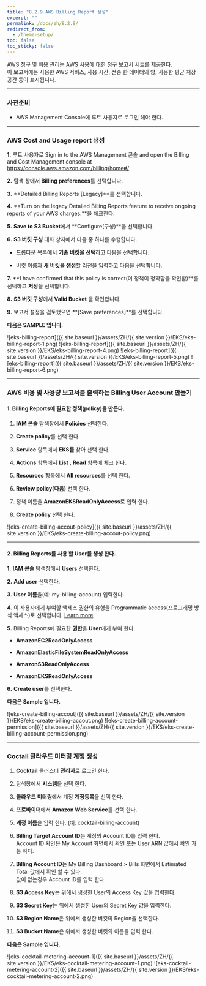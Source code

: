 ```yaml
---
title: "8.2.9 AWS Billing Report 생성"
excerpt: ""
permalink: /docs/zh/8.2.9/
redirect_from:
  - /theme-setup/
toc: false
toc_sticky: false
---
```


AWS 청구 및 비용 관리는 AWS 사용에 대한 청구 보고서 세트를 제공한다.  
이 보고서에는 사용한 AWS 서비스, 사용 시간, 전송 한 데이터의 양, 사용한 평균 저장 공간 등이 표시됩니다.

----

### 사전준비

* AWS Management Console에 루트 사용자로 로그인 해야 한다.

----

### AWS Cost and Usage report 생성

**1.** 루트 사용자로 Sign in to the AWS Management 콘솔 and open the Billing and Cost Management console at <https://console.aws.amazon.com/billing/home#/>

**2.** 탐색 창에서 **Billing preferences**를 선택합니다.

**3.** **Detailed Billing Reports [Legacy]**를 선택합니다.

**4.** **Turn on the legacy Detailed Billing Reports feature to receive ongoing reports of your AWS charges.**을 체크한다.

**5.** **Save to S3 Bucket**에서 **Configure(구성)**을 선택합니다.

**6.** **S3 버킷 구성** 대화 상자에서 다음 중 하나를 수행합니다.

  * 드롭다운 목록에서 **기존 버킷을 선택**하고 다음을 선택합니다.

  * 버킷 이름과 **새 버킷을 생성**할 리전을 입력하고 다음을 선택합니다.

**7.** **I have confirmed that this policy is correct(이 정책이 정확함을 확인함)**를 선택하고 **저장**을 선택합니다.

**8.** **S3 버킷 구성**에서 **Valid Bucket** 을 확인합니다.

**9.** 보고서 설정을 검토했으면 **[Save preferences]**를 선택합니다.

**다음은 SAMPLE 입니다.**

![eks-billing-report]({{ site.baseurl }}/assets/ZH/{{ site.version }}/EKS/eks-billing-report-1.png)
![eks-billing-report]({{ site.baseurl }}/assets/ZH/{{ site.version }}/EKS/eks-billing-report-4.png)
![eks-billing-report]({{ site.baseurl }}/assets/ZH/{{ site.version }}/EKS/eks-billing-report-5.png)
![eks-billing-report]({{ site.baseurl }}/assets/ZH/{{ site.version }}/EKS/eks-billing-report-6.png)

----

### AWS 비용 및 사용량 보고서를 출력하는 Billing User Account 만들기

#### 1. Billing Reports에 필요한 정책(policy)을 만든다.

  1. **IAM 콘솔** 탐색창에서 **Policies** 선택한다. 

  2. **Create policy**를 선택 한다.

  3. **Service** 항목에서 **EKS를** 찾아 선택 한다.

  4. **Actions** 항목에서 **List** , **Read** 항목에 체크 한다.

  5. **Resources** 항목에서 **All resources**를 선택 한다.

  6. **Review policy(다음)** 선택 한다.

  7. 정책 이름을 **AmazonEKSReadOnlyAccess**로 입력 한다.

  8. **Create policy** 선택 한다.

  ![eks-create-billing-accout-policy]({{ site.baseurl }}/assets/ZH/{{ site.version }}/EKS/eks-create-billing-accout-policy.png)

----

#### 2. Billing Reports를 사용 할 User를 생성 한다.

**1.** **IAM 콘솔** 탐색창에서 **Users** 선택한다. 

**2.** **Add user** 선택한다.

**3.** **User 이름**을(예: my-billing-account) 입력한다.

**4.** 이 사용자에게 부여할 액세스 권한의 유형을 Programmatic access(프로그래밍 방식 액세스)로 선택합니다. [Learn more](https://docs.aws.amazon.com/ko_kr/IAM/latest/UserGuide/id_users_create.html)

**5.** Billing Reports에 필요한 **권한**을 **User**에게 부여 한다.

  * **AmazonEC2ReadOnlyAccess**

  * **AmazonElasticFileSystemReadOnlyAccess**

  * **AmazonS3ReadOnlyAccess**

  * **AmazonEKSReadOnlyAccess**

**6.** **Create user**를 선택한다.

  **다음은 Sample 입니다.**

  ![eks-create-billing-accout]({{ site.baseurl }}/assets/ZH/{{ site.version }}/EKS/eks-create-billing-accout.png)
  ![eks-create-billing-account-permission]({{ site.baseurl }}/assets/ZH/{{ site.version }}/EKS/eks-create-billing-account-permission.png)

----

### Coctail 클라우드 미터링 계정 생성

  1. **Cocktail** 클러스터 **관리자**로 로그인 한다.

  2. 탐색창에서 **시스템**을 선택 한다.

  3. **클라우드 미터링**에서 계정 **계정등록**을 선택 한다.

  4. **프로바이더**에서 **Amazon Web Service**를 선택 한다.

  5. **계정 이름**을 입력 한다. (예: cocktail-billing-account)

  6. **Billing Target Account ID**는 계정의 Account ID를 입력 한다.  
  Account ID 확인은 My Account 화면에서 확인 또는 User ARN 값에서 확인 가능 하다.

  7. **Billing Account ID**는 My Billing Dashboard > Bills 화면에서 Estimated Total 값에서 확인 할 수 있다.  
  값이 없는경우 Account ID를 입력 한다.

  8. **S3 Access Key**는 위에서 생성한 User의 Access Key 값을 입력한다.

  9. **S3 Secret Key**는 위에서 생성한 User의 Secret Key 값을 입력한다.

  10. **S3 Region Name**은 위에서 생성한 버킷의 Region을 선택한다.

  11. **S3 Bucket Name**은 위에서 생성한 버킷의 이름을 입력 한다.

  **다음은 Sample 입니다.**

  ![eks-cocktail-metering-account-1]({{ site.baseurl }}/assets/ZH/{{ site.version }}/EKS/eks-cocktail-metering-account-1.png)
  ![eks-cocktail-metering-account-2]({{ site.baseurl }}/assets/ZH/{{ site.version }}/EKS/eks-cocktail-metering-account-2.png)
